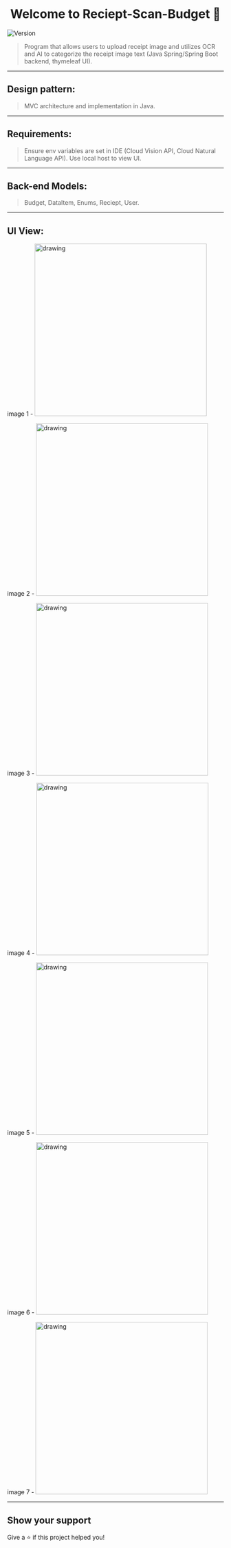 <h1 align="center">Welcome to Reciept-Scan-Budget 👋</h1>
<p>
  <img alt="Version" src="https://img.shields.io/badge/version-1-blue.svg?cacheSeconds=2592000" />
</p>

>  Program that allows users to upload receipt image and utilizes OCR and AI to categorize the receipt image text (Java Spring/Spring Boot backend, thymeleaf UI).

---
## Design pattern:

> MVC architecture and implementation in Java.


---

## Requirements: 

> Ensure env variables are set in IDE (Cloud Vision API, Cloud Natural Language API). Use local host to view UI.

---
## Back-end Models:

> Budget, DataItem, Enums, Reciept, User.



---

## UI View:

image 1 - 
<img src="https://i.imgur.com/VfENRuI.png" alt="drawing" width="400"/>

image 2 - 
<img src="https://i.imgur.com/Sj8RuTo.png" alt="drawing" width="400"/>

image 3 - 
<img src="https://i.imgur.com/gPyYSAK.png" alt="drawing" width="400"/>

image 4 - 
<img src="https://i.imgur.com/DaMLMoX.png" alt="drawing" width="400"/>

image 5 - 
<img src="https://i.imgur.com/Vd9XhAl.png" alt="drawing" width="400"/>

image 6 - 
<img src="https://i.imgur.com/WQ7ZM28.png" alt="drawing" width="400"/>

image 7 - 
<img src="https://i.imgur.com/GQi4Dya.png" alt="drawing" width="400"/>

---

## Show your support
Give a ⭐️ if this project helped you!






